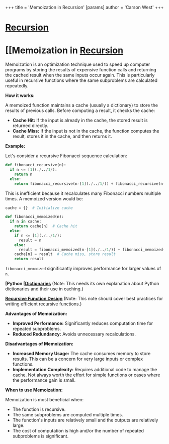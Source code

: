 +++
 title = 'Memoization in Recursion'
[params]
	author = 'Carson West'
+++
# [Recursion](./../recursion/)
# [[Memoization in [Recursion](./../recursion/) 
Memoization is an optimization technique used to speed up computer programs by storing the results of expensive function calls and returning the cached result when the same inputs occur again.  This is particularly useful in recursive functions where the same subproblems are calculated repeatedly.

**How it works:**

A memoized function maintains a cache (usually a dictionary) to store the results of previous calls. Before computing a result, it checks the cache:

* **Cache Hit:** If the input is already in the cache, the stored result is returned directly.
* **Cache Miss:** If the input is not in the cache, the function computes the result, stores it in the cache, and then returns it.


**Example:**

Let's consider a recursive Fibonacci sequence calculation:

```python
def fibonacci_recursive(n):
  if n <= [1](./../1/):
    return n
  else:
    return fibonacci_recursive(n-[1](./../1/)) + fibonacci_recursive(n-[2](./../2/))

```

This is inefficient because it recalculates many Fibonacci numbers multiple times.  A memoized version would be:

```python
cache = {}  # Initialize cache

def fibonacci_memoized(n):
  if n in cache:
    return cache[n]  # Cache hit
  else:
    if n <= [1](./../1/):
      result = n
    else:
      result = fibonacci_memoized(n-[1](./../1/)) + fibonacci_memoized(n-[2](./../2/))
    cache[n] = result  # Cache miss, store result
    return result

```

`fibonacci_memoized` significantly improves performance for larger values of `n`.


**[Python [[Dictionaries](./../python-[[dictionaries/)**  (Note: This needs its own explanation about Python dictionaries and their use in caching.)

**[Recursive Function Design](./../recursive-function-design/)** (Note:  This note should cover best practices for writing efficient recursive functions.)


**Advantages of Memoization:**

* **Improved Performance:**  Significantly reduces computation time for repeated subproblems.
* **Reduced Redundancy:** Avoids unnecessary recalculations.

**Disadvantages of Memoization:**

* **Increased Memory Usage:** The cache consumes memory to store results.  This can be a concern for very large inputs or complex functions.
* **Implementation Complexity:** Requires additional code to manage the cache.  Not always worth the effort for simple functions or cases where the performance gain is small.


**When to use Memoization:**

Memoization is most beneficial when:

* The function is recursive.
* The same subproblems are computed multiple times.
* The function's inputs are relatively small and the outputs are relatively large.
* The cost of computation is high and/or the number of repeated subproblems is significant.
